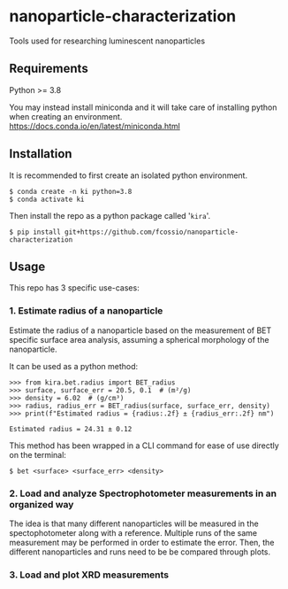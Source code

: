 # nanoparticle-characterization
Tools used for researching luminescent nanoparticles

## Requirements
Python >= 3.8

You may instead install miniconda and it will take care of installing python when creating an environment.
https://docs.conda.io/en/latest/miniconda.html

## Installation
It is recommended to first create an isolated python environment.
```
$ conda create -n ki python=3.8
$ conda activate ki
```
Then install the repo as a python package called '`kira`'.
```
$ pip install git+https://github.com/fcossio/nanoparticle-characterization
```

## Usage
This repo has 3 specific use-cases:
### 1. Estimate radius of a nanoparticle
Estimate the radius of a nanoparticle based on the measurement of BET specific surface area analysis, assuming a spherical morphology of the nanoparticle.

It can be used as a python method:
```
>>> from kira.bet.radius import BET_radius
>>> surface, surface_err = 20.5, 0.1  # (m²/g)
>>> density = 6.02  # (g/cm³)
>>> radius, radius_err = BET_radius(surface, surface_err, density)
>>> print(f"Estimated radius = {radius:.2f} ± {radius_err:.2f} nm")

Estimated radius = 24.31 ± 0.12
```

This method has been wrapped in a CLI command for ease of use directly on the terminal:
```
$ bet <surface> <surface_err> <density>
```

### 2. Load and analyze Spectrophotometer measurements in an organized way
The idea is that many different nanoparticles will be measured in the spectophotometer along with a reference. Multiple runs of the same measurement may be performed in order to estimate the error.
Then, the different nanoparticles and runs need to be be compared through plots.

### 3. Load and plot XRD measurements

